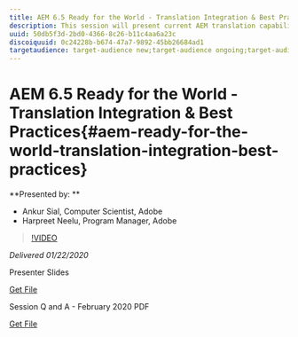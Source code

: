 ```yaml
---
title: AEM 6.5 Ready for the World - Translation Integration & Best Practices
description: This session will present current AEM translation capabilities and best practices for managing multilingual web sites. You will learn how to structure global websites and, use language copies, live copies and MSM. The session also covers how to achieve easier, faster and more manageable content translation using the advance features.
uuid: 50db5f3d-2bd0-4366-8c26-b11c4aa6a23c
discoiquuid: 0c24228b-b674-47a7-9892-45bb26684ad1
targetaudience: target-audience new;target-audience ongoing;target-audience upgrader
---
```


# AEM 6.5 Ready for the World - Translation Integration & Best Practices{#aem-ready-for-the-world-translation-integration-best-practices}

**Presented by: **

* Ankur Sial, Computer Scientist, Adobe
* Harpreet Neelu, Program Manager, Adobe

>[!VIDEO](https://video.tv.adobe.com/v/31153?quality=9)

*Delivered 01/22/2020*

Presenter Slides

[Get File](assets/gems-2020-translations.pdf)

Session Q and A - February 2020 PDF

[Get File](assets/aem-gems-translationqnafeb2020.pdf)
